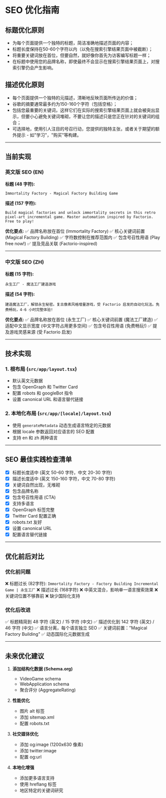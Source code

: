 # SEO 优化指南

## 标题优化原则
- 为每个页面提供一个独特的标题，简洁准确地描述页面的内容；
- 标题长度保持在50-60个字符以内（以免在搜索引擎结果页面中被截断）；
- 将重要关键词放在首位，但要自然，就好像你首先为访客编写标题一样；
- 在标题中使用您的品牌名称，即使最终不会显示在搜索引擎结果页面上，对搜索引擎仍会产生影响。

## 描述优化原则
- 每个页面提供一个独特的元描述，清晰地反映页面所传达的价值；
- 谷歌的摘要通常最多约为150-160个字符（包括空格）；
- 包括您最重要的关键词，这样它们在实际的搜索引擎结果页面上就会被突出显示，但要小心避免关键词堆砌，不要让您的描述只是您正在针对的关键词的组合；
- 可选择地，使用引人注目的号召行动，您提供的独特主张，或者关于期望的额外提示 - 如"学习"，"购买"等构建。

---

## 当前实现

### 英文版 SEO (EN)
**标题 (48 字符):**
```
Immortality Factory - Magical Factory Building Game
```

**描述 (157 字符):**
```
Build magical factories and unlock immortality secrets in this retro pixel-art incremental game. Master automation inspired by Factorio. Free to play!
```

**优化要点:**
✅ 品牌名称放在首位 (Immortality Factory)
✅ 核心关键词前置 (Magical Factory Building)
✅ 字符数控制在推荐范围内
✅ 包含号召性用语 (Play free now!)
✅ 提及竞品关联 (Factorio-inspired)

---

### 中文版 SEO (ZH)
**标题 (15 字符):**
```
永生工厂 - 魔法工厂建造游戏
```

**描述 (54 字符):**
```
建造魔法工厂，解锁永生秘密。复古像素风格增量游戏，受 Factorio 启发的自动化玩法。免费畅玩，4-6 小时完整体验!
```

**优化要点:**
✅ 品牌名称放在首位 (永生工厂)
✅ 核心关键词前置 (魔法工厂建造)
✅ 适配中文显示宽度 (中文字符占用更多空间)
✅ 包含号召性用语 (免费畅玩!)
✅ 提及游戏灵感来源 (受 Factorio 启发)

---

## 技术实现

### 1. 根布局 (`src/app/layout.tsx`)
- 默认英文元数据
- 包含 OpenGraph 和 Twitter Card
- 配置 robots 和 googleBot 指令
- 设置 canonical URL 和语言替代链接

### 2. 本地化布局 (`src/app/[locale]/layout.tsx`)
- 使用 `generateMetadata` 动态生成语言特定的元数据
- 根据 locale 参数返回对应语言的 SEO 配置
- 支持 en 和 zh 两种语言

---

## SEO 最佳实践检查清单

- [x] 标题长度适中 (英文 50-60 字符，中文 20-30 字符)
- [x] 描述长度适中 (英文 150-160 字符，中文 70-80 字符)
- [x] 关键词自然出现，无堆砌
- [x] 包含品牌名称
- [x] 包含号召性用语 (CTA)
- [x] 支持多语言
- [x] OpenGraph 标签完整
- [x] Twitter Card 配置正确
- [x] robots.txt 友好
- [x] 设置 canonical URL
- [x] 配置语言替代链接

---

## 优化前后对比

### 优化前问题
❌ 标题过长 (82字符): `Immortality Factory - Factory Building Incremental Game | 永生工厂`
❌ 描述过长 (168字符)
❌ 中英文混合，影响单一语言搜索效果
❌ 关键词位置不够靠前
❌ 缺少国际化支持

### 优化后改进
✅ 标题精简到 48 字符 (英文) / 15 字符 (中文)
✅ 描述优化到 142 字符 (英文) / 46 字符 (中文)
✅ 语言分离，每个语言独立 SEO
✅ 关键词前置："Magical Factory Building"
✅ 动态国际化元数据生成

---

## 未来优化建议

1. **添加结构化数据 (Schema.org)**
   - VideoGame schema
   - WebApplication schema
   - 聚合评分 (AggregateRating)

2. **性能优化**
   - 图片 alt 标签
   - 添加 sitemap.xml
   - 配置 robots.txt

3. **社交媒体优化**
   - 添加 og:image (1200x630 像素)
   - 添加 twitter:image
   - 配置 og:url

4. **本地化增强**
   - 添加更多语言支持
   - 使用 hreflang 标签
   - 地区特定的关键词研究
